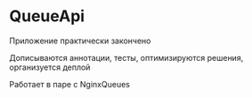 # QueueApi

Приложение практически закончено

Дописываются аннотации, тесты, оптимизируются решения, организуется деплой

Работает в паре с NginxQueues
